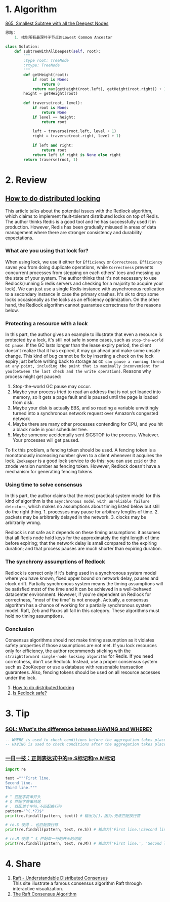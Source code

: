 # 1. Algorithm

[865. Smallest Subtree with all the Deepest Nodes](https://leetcode.com/problems/smallest-subtree-with-all-the-deepest-nodes/description/)
```Python
思路：
    1. 找到所有最深叶子节点的Lowest Common Ancestor

class Solution:
    def subtreeWithAllDeepest(self, root):
        """
        :type root: TreeNode
        :rtype: TreeNode
        """
        def getHeight(root):
            if root is None:
                return 0
            return max(getHeight(root.left), getHeight(root.right)) + 1
        height = getHeight(root)
        
        def traverse(root, level):
            if root is None:
                return None
            if level == height:
                return root
            
            left = traverse(root.left, level + 1)
            right = traverse(root.right, level + 1)
            
            if left and right:
                return root
            return left if right is None else right
        return traverse(root, 1)
```

# 2. Review

## [How to do distributed locking](https://martin.kleppmann.com/2016/02/08/how-to-do-distributed-locking.html)
This article talks about the potential issues with the Redlock algorithm, which claims to implement fault-tolerant distributed locks on top of Redis.
The author thinks Redis is a good tool and he has successfully used it in production. However, Redis has been gradually misused in areas of data management where there are stronger consistency and durability expectations.

### What are you using that lock for?
When using lock, we use it either for `Efficiency` or `Correctness`. `Efficiency` saves you from doing duplicate operations, while `Correctness` prevents concurrent processes from stepping on each others' toes and messing up the state of your system.
The author thinks that it's not necessary to use Redlock(running 5 redis servers and checking for a majority to acquire your lock). We can just use a single Redis instance with asynchronous replication to a secondary instance in case the primary crashes. It's ok to drop some locks occasionally as the  locks as an efficiency optimization. On the other hand, the Redlock algorithm cannot guarantee correctness for the reasons below. 

### Protecting a resource with a lock
In this part, the author gives an example to illustrate that even a resource is protected by a lock, it's still not safe in some cases, such as `stop-the-world GC pause`. If the GC lasts longer than the lease expiry period, the client doesn't realize that it has expired, it may go ahead and make some unsafe change. This kind of bug cannot be fix by inserting a check on the lock expiry just before writing back to storage as `GC can pause a running thread at any point, including the point that is maximally inconvenient for you(between the last check and the write operation)`.
Reasons why process might get paused:
  1. Stop-the-world GC pause may occur.
  2. Maybe your process tried to read an address that is not yet loaded into memory, so it gets a page fault and is paused until the page is loaded from disk.
  3. Maybe your disk is actually EBS, and so reading a variable unwittingly turned into a synchronous network request over Amazon’s congested network
  4. Maybe there are many other processes contending for CPU, and you hit a black node in your scheduler tree.
  5. Maybe someone accidentally sent SIGSTOP to the process. Whatever. Your processes will get paused.
  
To fix this problem, a fencing token should be used. A fencing token is a monotonously increasing number given to a client whenever it acquires the lock.
`Zookeeper` is a good lock service to do this: you can use `zxid` or the znode version number as fencing token. However, Redlock doesn't have a mechanism for generating fencing tokens.

### Using time to solve consensus
In this part, the author claims that the most practical system model for this kind of algorithm is the `asynchronous model with unreliable failure detectors`, which makes no assumptions about timing listed below but still do the right thing.
    1. processes may pause for arbitrary lengths of time. 
    2. packets may be arbitrarily delayed in the network. 
    3. clocks may be arbitrarily wrong.
    
Redlock is not safe as it depends on these timing assumptions: it assumes that all Redis node hold keys for the approximately the right length of time before expiring; that the network delay is small compared to the expiring duration; and that process pauses are much shorter than expiring duration.

### The synchrony assumptions of Redlock
Redlock is correct only if it's being used in a synchronous system model where you have known, fixed upper bound on network delay, pauses and clock drift.
Partially synchronous system means the timing assumptions will be satisfied most of the time and it can be achieved in a well-behaved datacenter environment. However, if you're dependent on Redlock for correctness, "most of the time" is not enough.
Actually, a consensus algorithm has a chance of working for a partially synchronous system model. Raft, Zeb and Paxos all fall in this category. These algorithms must hold no timing assumptions.

### Conclusion
Consensus algorithms should not make timing assumption as it violates safety properties if those assumptions are not met.
If you lock resources only for efficiency, the author recommends sticking with the `straightforward single-node locking algorithm` for Redis.
If you need correctness, don't use Redlock. Instead, use a proper consensus system such as ZooKeeper or use a database with reasonable transaction guarantees. Also, fencing tokens should be used on all resource accesses under the lock.

  1. [How to do distributed locking](https://martin.kleppmann.com/2016/02/08/how-to-do-distributed-locking.html)
  2. [Is Redlock safe?](antirez.com/news/101)

# 3. Tip
### [SQL: What's the difference between HAVING and WHERE?](https://stackoverflow.com/questions/287474/whats-the-difference-between-having-and-where)

```sql
-- WHERE is used to check conditions before the aggregation takes place.</br>
-- HAVING is used to check conditions after the aggregation takes place.

```
### [一日一技：正则表达式中的re.S标记和re.M标记](https://mp.weixin.qq.com/s/u5y9tQ0dXAICKwPlaSIecg)
```Python
import re

text ="""First line.
Second line.
Third line."""

# ^ 匹配字符串开头
# $ 匹配字符串结尾
# . 匹配单个字符,不匹配换行符
pattern="^(.*?)$"
print(re.findall(pattern, text)) # 输出为[]，因为.无法匹配换行符

# re.S 使得 . 也匹配换行符
print(re.findall(pattern, text, re.S)) # 输出为['First line.\nSecond line.\nThird line.']

# re.M 使得 ^ $ 匹配每一行的开头的结尾
print(re.findall(pattern, text, re.M)) # 输出为['First line.', 'Second line.', 'Third line.']
```

# 4. Share
  1. [Raft - Understandable Distributed Consensus](http://thesecretlivesofdata.com/raft/)</br>
    This site illustrate a famous consensus algorithm Raft through interactive visualization.
  2. [The Raft Consensus Algorithm](https://raft.github.io)


  
  
  
  
  
